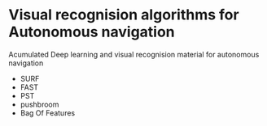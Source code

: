 # Visual recognision algorithms for Autonomous navigation
Acumulated Deep learning and visual recognision material for autonomous navigation

- SURF
- FAST
- PST
- pushbroom
- Bag Of Features

